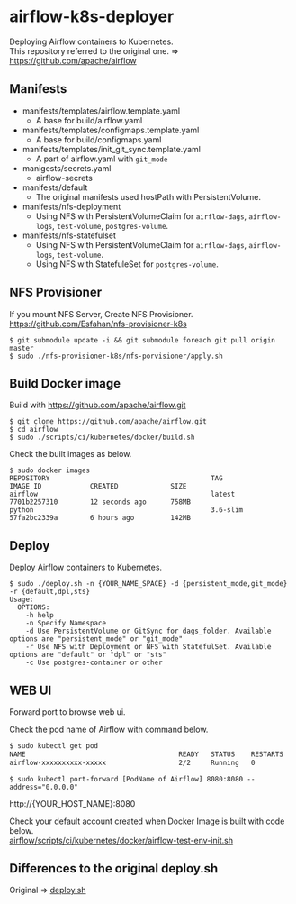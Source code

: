 # airflow-k8s-deployer
Deploying Airflow containers to Kubernetes.  
This repository referred to the original one. => https://github.com/apache/airflow

## Manifests
- manifests/templates/airflow.template.yaml
    - A base for build/airflow.yaml
- manifests/templates/configmaps.template.yaml
    - A base for build/configmaps.yaml
- manifests/templates/init_git_sync.template.yaml
    - A part of airflow.yaml with `git_mode`
- manigests/secrets.yaml
    - airflow-secrets
- manifests/default
    - The original manifests used hostPath with PersistentVolume.
- manifests/nfs-deployment
    - Using NFS with PersistentVolumeClaim for `airflow-dags`, `airflow-logs`, `test-volume`, `postgres-volume`.
- manifests/nfs-statefulset
    - Using NFS with PersistentVolumeClaim for `airflow-dags`, `airflow-logs`, `test-volume`.
    - Using NFS with StatefuleSet for `postgres-volume`.

## NFS Provisioner
If you mount NFS Server, Create NFS Provisioner.  
https://github.com/Esfahan/nfs-provisioner-k8s

```
$ git submodule update -i && git submodule foreach git pull origin master
$ sudo ./nfs-provisioner-k8s/nfs-porvisioner/apply.sh
```

## Build Docker image
Build with https://github.com/apache/airflow.git

```
$ git clone https://github.com/apache/airflow.git
$ cd airflow
$ sudo ./scripts/ci/kubernetes/docker/build.sh
```

Check the built images as below.

```
$ sudo docker images
REPOSITORY                                        TAG                 IMAGE ID            CREATED             SIZE
airflow                                           latest              7701b2257310        12 seconds ago      758MB
python                                            3.6-slim            57fa2bc2339a        6 hours ago         142MB
```

## Deploy
Deploy Airflow containers to Kubernetes.

```
$ sudo ./deploy.sh -n {YOUR_NAME_SPACE} -d {persistent_mode,git_mode} -r {default,dpl,sts}
Usage:
  OPTIONS:
    -h help
    -n Specify Namespace
    -d Use PersistentVolume or GitSync for dags_folder. Available options are "persistent_mode" or "git_mode"
    -r Use NFS with Deployment or NFS with StatefulSet. Available options are "default" or "dpl" or "sts"
    -c Use postgres-container or other
```

## WEB UI
Forward port to browse web ui.

Check the pod name of Airflow with command below.

```sh
$ sudo kubectl get pod
NAME                                      READY   STATUS    RESTARTS   AGE
airflow-xxxxxxxxxx-xxxxx                  2/2     Running   0          22m
```

```
$ sudo kubectl port-forward [PodName of Airflow] 8080:8080 --address="0.0.0.0"
```

http://{YOUR_HOST_NAME}:8080

Check your default account created when Docker Image is built with code below.  
[airflow/scripts/ci/kubernetes/docker/airflow-test-env-init.sh](https://github.com/apache/airflow/blob/0ac501faa976a3bdc91ad9455c8de83c6b4abdd0/scripts/ci/kubernetes/docker/airflow-test-env-init.sh#L28)

## Differences to the original deploy.sh
Original => [deploy.sh](https://github.com/apache/airflow/blob/f710a0db493f89829849fb17230060f91e3925d2/scripts/ci/kubernetes/kube/deploy.sh)
